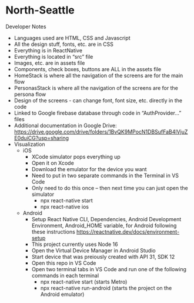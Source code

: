 # North-Seattle

Developer Notes

- Languages used are HTML, CSS and Javascript
- All the design stuff, fonts, etc. are in CSS
- Everything is in ReactNative
- Everything is located in “src” file
- Images, etc. are in assets file
- Components, check boxes, buttons are ALL in the assets file
- HomeStack is where all the navigation of the screens are for the main flow
- PersonasStack is where all the navigation of the screens are for the persona flow
- Design of the screens - can change font, font size, etc. directly in the code
- Linked to Google firebase database through code in “AuthProvider…” files
- Additional documentation in Google Drive: https://drive.google.com/drive/folders/1BvQK9MPocN1DBSufFaB4lVjuZE0duiCG?usp=sharing
- Visualization
  - iOS
    - XCode simulator pops everything up
    - Open it on Xcode
    - Download the emulator for the device you want
    - Need to put in two separate commands in the Terminal in VS Code
    - Only need to do this once – then next time you can just open the simulator
      - npx react-native start
      - npx react-native ios
  - Android
    - Setup React Native CLI, Dependencies, Android Development Environment, Android_HOME variable, for Android following these instructions https://reactnative.dev/docs/environment-setup
    - This project currently uses Node 16
    - Open the Virtual Device Manager in Android Studio
    - Start device that was preiously created with API 31, SDK 12
    - Open this repo in VS Code
    - Open two terminal tabs in VS Code and run one of the following commands in each terminal
      - npx react-native start (starts Metro)
      - npx react-native run-android (starts the project on the Android emulator)

